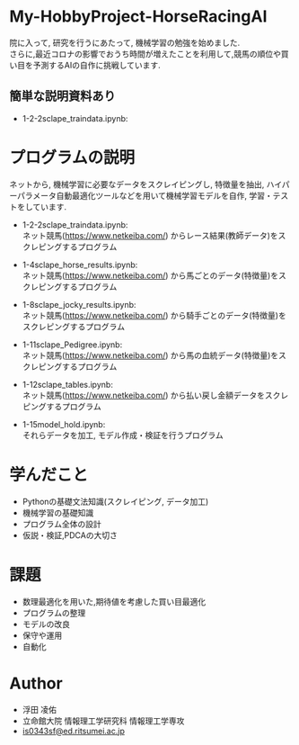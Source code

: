 # My-HobbyProject-HorseRacingAI
院に入って, 研究を行うにあたって, 機械学習の勉強を始めました.<br> 
さらに,最近コロナの影響でおうち時間が増えたことを利用して,競馬の順位や買い目を予測するAIの自作に挑戦しています.<br>

## 簡単な説明資料あり
* 1-2-2sclape_traindata.ipynb:<br>

# プログラムの説明
ネットから, 機械学習に必要なデータをスクレイピングし, 特徴量を抽出, ハイパーパラメータ自動最適化ツールなどを用いて機械学習モデルを自作, 学習・テストをしています.<br>

* 1-2-2sclape_traindata.ipynb:<br>
ネット競馬(https://www.netkeiba.com/) からレース結果(教師データ)をスクレピングするプログラム
* 1-4sclape_horse_results.ipynb:<br>
ネット競馬(https://www.netkeiba.com/) から馬ごとのデータ(特徴量)をスクレピングするプログラム
* 1-8sclape_jocky_results.ipynb:<br>
ネット競馬(https://www.netkeiba.com/) から騎手ごとのデータ(特徴量)をスクレピングするプログラム
* 1-11sclape_Pedigree.ipynb:<br>
ネット競馬(https://www.netkeiba.com/) から馬の血統データ(特徴量)をスクレピングするプログラム
* 1-12sclape_tables.ipynb:<br>
ネット競馬(https://www.netkeiba.com/) から払い戻し金額データをスクレピングするプログラム

* 1-15model_hold.ipynb:<br>
それらデータを加工, モデル作成・検証を行うプログラム

# 学んだこと
* Pythonの基礎文法知識(スクレイピング, データ加工)
* 機械学習の基礎知識
* プログラム全体の設計
* 仮説・検証,PDCAの大切さ

# 課題
* 数理最適化を用いた,期待値を考慮した買い目最適化
* プログラムの整理
* モデルの改良
* 保守や運用
* 自動化

# Author
* 浮田 凌佑
* 立命館大院 情報理工学研究科 情報理工学専攻
* is0343sf@ed.ritsumei.ac.jp
